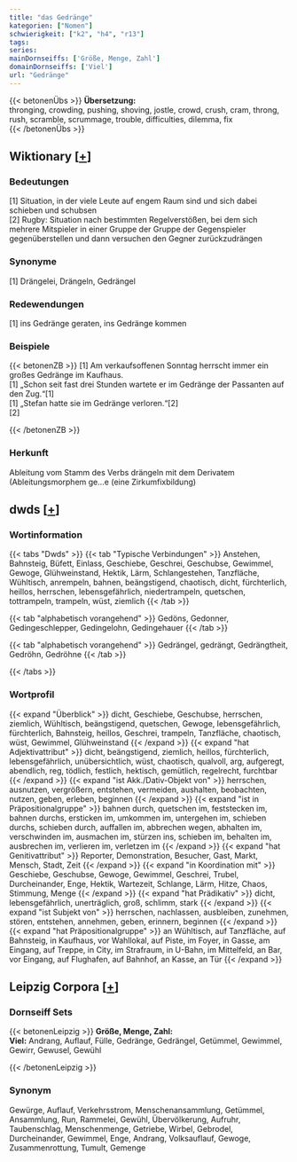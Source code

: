 ```yaml
---
title: "das Gedränge"
kategorien: ["Nomen"]
schwierigkeit: ["k2", "h4", "r13"]
tags:
series:
mainDornseiffs: ['Größe, Menge, Zahl']
domainDornseiffs: ['Viel']
url: "Gedränge"
---
```


{{< betonenÜbs >}}
**Übersetzung:**  
thronging, crowding, pushing, shoving, jostle, crowd, crush, cram, throng, rush, scramble, scrummage, trouble, difficulties, dilemma, fix  
{{< /betonenÜbs >}}

## Wiktionary [[+](https://de.wiktionary.org/wiki/Gedränge)]

### Bedeutungen
[1] Situation, in der viele Leute auf engem Raum sind und sich dabei schieben und schubsen  
[2] Rugby: Situation nach bestimmten Regelverstößen, bei dem sich mehrere Mitspieler in einer Gruppe der Gruppe der Gegenspieler gegenüberstellen und dann versuchen den Gegner zurückzudrängen  

### Synonyme
[1] Drängelei, Drängeln, Gedrängel  

### Redewendungen
[1] ins Gedränge geraten, ins Gedränge kommen  

### Beispiele
{{< betonenZB >}}
[1] Am verkaufsoffenen Sonntag herrscht immer ein großes Gedränge im Kaufhaus.  
[1] „Schon seit fast drei Stunden wartete er im Gedränge der Passanten auf den Zug.“[1]  
[1] „Stefan hatte sie im Gedränge verloren.“[2]  
[2]  

{{< /betonenZB >}}
### Herkunft
Ableitung vom Stamm des Verbs drängeln mit dem Derivatem (Ableitungsmorphem ge...e (eine Zirkumfixbildung)  



## dwds [[+](https://www.dwds.de/wb/Gedränge)]

### Wortinformation
{{< tabs "Dwds" >}}
{{< tab "Typische Verbindungen" >}}
Anstehen, Bahnsteig, Büfett, Einlass, Geschiebe, Geschrei, Geschubse, Gewimmel, Gewoge, Glühweinstand, Hektik, Lärm, Schlangestehen, Tanzfläche, Wühltisch, anrempeln, bahnen, beängstigend, chaotisch, dicht, fürchterlich, heillos, herrschen, lebensgefährlich, niedertrampeln, quetschen, tottrampeln, trampeln, wüst, ziemlich
{{< /tab >}}

{{< tab "alphabetisch vorangehend" >}}
Gedöns, Gedonner, Gedingeschlepper, Gedingelohn, Gedingehauer
{{< /tab >}}

{{< tab "alphabetisch vorangehend" >}}
Gedrängel, gedrängt, Gedrängtheit, Gedröhn, Gedröhne
{{< /tab >}}

{{< /tabs >}}

### Wortprofil
{{< expand "Überblick" >}} dicht, Geschiebe, Geschubse, herrschen, ziemlich, Wühltisch, beängstigend, quetschen, Gewoge, lebensgefährlich, fürchterlich, Bahnsteig, heillos, Geschrei, trampeln, Tanzfläche, chaotisch, wüst, Gewimmel, Glühweinstand {{< /expand >}}
{{< expand "hat Adjektivattribut" >}} dicht, beängstigend, ziemlich, heillos, fürchterlich, lebensgefährlich, unübersichtlich, wüst, chaotisch, qualvoll, arg, aufgeregt, abendlich, reg, tödlich, festlich, hektisch, gemütlich, regelrecht, furchtbar {{< /expand >}}
{{< expand "ist Akk./Dativ-Objekt von" >}} herrschen, ausnutzen, vergrößern, entstehen, vermeiden, aushalten, beobachten, nutzen, geben, erleben, beginnen {{< /expand >}}
{{< expand "ist in Präpositionalgruppe" >}} bahnen durch, quetschen im, feststecken im, bahnen durchs, ersticken im, umkommen im, untergehen im, schieben durchs, schieben durch, auffallen im, abbrechen wegen, abhalten im, verschwinden im, ausmachen im, stürzen ins, schieben im, behalten im, ausbrechen im, verlieren im, verletzen im {{< /expand >}}
{{< expand "hat Genitivattribut" >}} Reporter, Demonstration, Besucher, Gast, Markt, Mensch, Stadt, Zeit {{< /expand >}}
{{< expand "in Koordination mit" >}} Geschiebe, Geschubse, Gewoge, Gewimmel, Geschrei, Trubel, Durcheinander, Enge, Hektik, Wartezeit, Schlange, Lärm, Hitze, Chaos, Stimmung, Menge {{< /expand >}}
{{< expand "hat Prädikativ" >}} dicht, lebensgefährlich, unerträglich, groß, schlimm, stark {{< /expand >}}
{{< expand "ist Subjekt von" >}} herrschen, nachlassen, ausbleiben, zunehmen, stören, entstehen, annehmen, geben, erinnern, beginnen {{< /expand >}}
{{< expand "hat Präpositionalgruppe" >}} an Wühltisch, auf Tanzfläche, auf Bahnsteig, in Kaufhaus, vor Wahllokal, auf Piste, im Foyer, in Gasse, am Eingang, auf Treppe, in City, im Strafraum, in U-Bahn, im Mittelfeld, an Bar, vor Eingang, auf Flughafen, auf Bahnhof, an Kasse, an Tür {{< /expand >}}

## Leipzig Corpora [[+](https://corpora.uni-leipzig.de/en/res?word=Gedränge&corpusId=deu_newscrawl-public_2018)]

### Dornseiff Sets
{{< betonenLeipzig >}}
**Größe, Menge, Zahl:**  
**Viel:** Andrang, Auflauf, Fülle, Gedränge, Gedrängel, Getümmel, Gewimmel, Gewirr, Gewusel, Gewühl  

{{< /betonenLeipzig >}}

### Synonym
Gewürge, Auflauf, Verkehrsstrom, Menschenansammlung, Getümmel, Ansammlung, Run, Rammelei, Gewühl, Übervölkerung, Aufruhr, Taubenschlag, Menschenmenge, Getriebe, Wirbel, Gebrodel, Durcheinander, Gewimmel, Enge, Andrang, Volksauflauf, Gewoge, Zusammenrottung, Tumult, Gemenge

